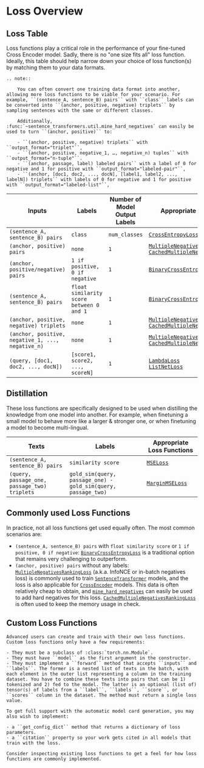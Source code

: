 # Loss Overview

## Loss Table

Loss functions play a critical role in the performance of your fine-tuned Cross Encoder model. Sadly, there is no "one size fits all" loss function. Ideally, this table should help narrow down your choice of loss function(s) by matching them to your data formats.

```{eval-rst}
.. note:: 

    You can often convert one training data format into another, allowing more loss functions to be viable for your scenario. For example, ``(sentence_A, sentence_B) pairs`` with ``class`` labels can be converted into ``(anchor, positive, negative) triplets`` by sampling sentences with the same or different classes.

    Additionally, :func:`~sentence_transformers.util.mine_hard_negatives` can easily be used to turn ``(anchor, positive)`` to:

    - ``(anchor, positive, negative) triplets`` with ``output_format="triplet"``, 
    - ``(anchor, positive, negative_1, …, negative_n) tuples`` with ``output_format="n-tuple"``.
    - ``(anchor, passage, label) labeled pairs`` with a label of 0 for negative and 1 for positive with ``output_format="labeled-pair"``,
    - ``(anchor, [doc1, doc2, ..., docN], [label1, label2, ..., labelN]) triplets`` with labels of 0 for negative and 1 for positive with ``output_format="labeled-list"``, 
```

| Inputs                                            | Labels                                   | Number of Model Output Labels | Appropriate Loss Functions                                                                                                                                                                                                                                              |
|---------------------------------------------------|------------------------------------------|-------------------------------|-------------------------------------------------------------------------------------------------------------------------------------------------------------------------------------------------------------------------------------------------------------------------|
| `(sentence_A, sentence_B) pairs`                  | `class`                                  | `num_classes`                 | <a href="../package_reference/cross_encoder/losses.html#crossentropyloss">`CrossEntropyLoss`</a>                                                                                                                                                                        |
| `(anchor, positive) pairs`                        | `none`                                   | `1`                           | <a href="../package_reference/cross_encoder/losses.html#multiplenegativesrankingloss">`MultipleNegativesRankingLoss`</a><br><a href="../package_reference/cross_encoder/losses.html#cachedmultiplenegativesrankingloss">`CachedMultipleNegativesRankingLoss`</a> |
| `(anchor, positive/negative) pairs`               | `1 if positive, 0 if negative`           | `1`                           | <a href="../package_reference/cross_encoder/losses.html#binarycrossentropyloss">`BinaryCrossEntropyLoss`</a>                                                                                                                                                            |
| `(sentence_A, sentence_B) pairs`                  | `float similarity score between 0 and 1` | `1`                           | <a href="../package_reference/cross_encoder/losses.html#binarycrossentropyloss">`BinaryCrossEntropyLoss`</a>                                                                                                                                                            |
| `(anchor, positive, negative) triplets`           | `none`                                   | `1`                           | <a href="../package_reference/cross_encoder/losses.html#multiplenegativesrankingloss">`MultipleNegativesRankingLoss`</a><br><a href="../package_reference/cross_encoder/losses.html#cachedmultiplenegativesrankingloss">`CachedMultipleNegativesRankingLoss`</a> |
| `(anchor, positive, negative_1, ..., negative_n)` | `none`                                   | `1`                           | <a href="../package_reference/cross_encoder/losses.html#multiplenegativesrankingloss">`MultipleNegativesRankingLoss`</a><br><a href="../package_reference/cross_encoder/losses.html#cachedmultiplenegativesrankingloss">`CachedMultipleNegativesRankingLoss`</a> |
| `(query, [doc1, doc2, ..., docN])`                | `[score1, score2, ..., scoreN]`          | `1`                           | <a href="../package_reference/cross_encoder/losses.html#lambdaloss">`LambdaLoss`</a><br><a href="../package_reference/cross_encoder/losses.html#listnetloss">`ListNetLoss`</a>                                                                                                                                                                                  |

## Distillation
These loss functions are specifically designed to be used when distilling the knowledge from one model into another.
For example, when finetuning a small model to behave more like a larger & stronger one, or when finetuning a model to become multi-lingual.

| Texts                                        | Labels                                                        | Appropriate Loss Functions                                                                 |
|----------------------------------------------|---------------------------------------------------------------|--------------------------------------------------------------------------------------------|
| `(sentence_A, sentence_B) pairs`             | `similarity score`                                            | <a href="../package_reference/cross_encoder/losses.html#mseloss">`MSELoss`</a>             |
| `(query, passage_one, passage_two) triplets` | `gold_sim(query, passage_one) - gold_sim(query, passage_two)` | <a href="../package_reference/cross_encoder/losses.html#marginmseloss">`MarginMSELoss`</a> |

## Commonly used Loss Functions
In practice, not all loss functions get used equally often. The most common scenarios are:

* `(sentence_A, sentence_B) pairs` with `float similarity score` or `1 if positive, 0 if negative`: <a href="../package_reference/cross_encoder/losses.html#binarycrossentropyloss"><code>BinaryCrossEntropyLoss</code></a> is a traditional option that remains very challenging to outperform. 
* `(anchor, positive) pairs` without any labels: <a href="../package_reference/cross_encoder/losses.html#multiplenegativesrankingloss"><code>MultipleNegativesRankingLoss</code></a> (a.k.a. InfoNCE or in-batch negatives loss) is commonly used to train <a href="../package_reference/sentence_transformer/SentenceTransformer.html#sentence_transformers.SentenceTransformer"><code>SentenceTransformer</code></a> models, and the loss is also applicable for <a href="../package_reference/cross_encoder/cross_encoder.html#sentence_transformers.cross_encoder.CrossEncoder"><code>CrossEncoder</code></a> models. This data is often relatively cheap to obtain, and <a href="../package_reference/util.html#sentence_transformers.util.mine_hard_negatives"><code>mine_hard_negatives</code></a> can easily be used to add hard negatives for this loss. <a href="../package_reference/cross_encoder/losses.html#cachedmultiplenegativesrankingloss"><code>CachedMultipleNegativesRankingLoss</code></a></a> is often used to keep the memory usage in check.

## Custom Loss Functions

```{eval-rst}
Advanced users can create and train with their own loss functions. Custom loss functions only have a few requirements:

- They must be a subclass of :class:`torch.nn.Module`.
- They must have ``model`` as the first argument in the constructor.
- They must implement a ``forward`` method that accepts ``inputs`` and ``labels``. The former is a nested list of texts in the batch, with each element in the outer list representing a column in the training dataset. You have to combine these texts into pairs that can be 1) tokenized and 2) fed to the model. The latter is an optional (list of) tensor(s) of labels from a ``label``, ``labels``, ``score``, or ``scores`` column in the dataset. The method must return a single loss value.

To get full support with the automatic model card generation, you may also wish to implement:

- a ``get_config_dict`` method that returns a dictionary of loss parameters.
- a ``citation`` property so your work gets cited in all models that train with the loss.

Consider inspecting existing loss functions to get a feel for how loss functions are commonly implemented.
```